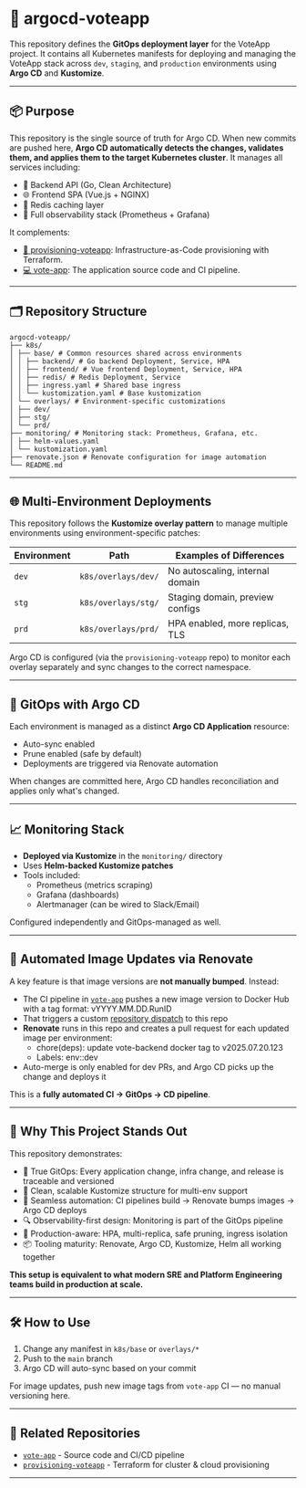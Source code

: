 # 🚀 argocd-voteapp

This repository defines the **GitOps deployment layer** for the VoteApp project. It contains all Kubernetes manifests for deploying and managing the VoteApp stack across `dev`, `staging`, and `production` environments using **Argo CD** and **Kustomize**.

---

## 📦 Purpose

This repository is the single source of truth for Argo CD. When new commits are pushed here, **Argo CD automatically detects the changes, validates them, and applies them to the target Kubernetes cluster**. It manages all services including:

- 🐳 Backend API (Go, Clean Architecture)
- 🌐 Frontend SPA (Vue.js + NGINX)
- 🧠 Redis caching layer
- 🔭 Full observability stack (Prometheus + Grafana)

It complements:

- [📁 provisioning-voteapp](https://github.com/RamyChaabane/provisioning-voteapp): Infrastructure-as-Code provisioning with Terraform.
- [💻 vote-app](https://github.com/RamyChaabane/VoteApp): The application source code and CI pipeline.

---

## 🗂️ Repository Structure
```
argocd-voteapp/
├── k8s/
│ ├── base/ # Common resources shared across environments
│ │ ├── backend/ # Go backend Deployment, Service, HPA
│ │ ├── frontend/ # Vue frontend Deployment, Service, HPA
│ │ ├── redis/ # Redis Deployment, Service
│ │ ├── ingress.yaml # Shared base ingress
│ │ └── kustomization.yaml # Base kustomization
│ └── overlays/ # Environment-specific customizations
│ ├── dev/
│ ├── stg/
│ └── prd/
├── monitoring/ # Monitoring stack: Prometheus, Grafana, etc.
│ ├── helm-values.yaml
│ └── kustomization.yaml
├── renovate.json # Renovate configuration for image automation
└── README.md
```

---

## 🌐 Multi-Environment Deployments

This repository follows the **Kustomize overlay pattern** to manage multiple environments using environment-specific patches:

| Environment | Path                    | Examples of Differences         |
|-------------|--------------------------|---------------------------------|
| `dev`       | `k8s/overlays/dev/`      | No autoscaling, internal domain |
| `stg`       | `k8s/overlays/stg/`      | Staging domain, preview configs |
| `prd`       | `k8s/overlays/prd/`      | HPA enabled, more replicas, TLS |

Argo CD is configured (via the `provisioning-voteapp` repo) to monitor each overlay separately and sync changes to the correct namespace.

---

## 🔄 GitOps with Argo CD

Each environment is managed as a distinct **Argo CD Application** resource:

- Auto-sync enabled
- Prune enabled (safe by default)
- Deployments are triggered via Renovate automation

When changes are committed here, Argo CD handles reconciliation and applies only what's changed.

---

## 📈 Monitoring Stack

- **Deployed via Kustomize** in the `monitoring/` directory
- Uses **Helm-backed Kustomize patches**
- Tools included:
    - Prometheus (metrics scraping)
    - Grafana (dashboards)
    - Alertmanager (can be wired to Slack/Email)

Configured independently and GitOps-managed as well.

---

## 🤖 Automated Image Updates via Renovate

A key feature is that image versions are **not manually bumped**. Instead:

- The CI pipeline in [`vote-app`](https://github.com/RamyChaabane/VoteApp) pushes a new image version to Docker Hub with a tag format: vYYYY.MM.DD.RunID
- That triggers a custom [repository dispatch](https://docs.github.com/en/rest/repos/repos#create-a-repository-dispatch-event) to this repo
- **Renovate** runs in this repo and creates a pull request for each updated image per environment:
  - chore(deps): update vote-backend docker tag to v2025.07.20.123
  - Labels: env::dev
- Auto-merge is only enabled for dev PRs, and Argo CD picks up the change and deploys it

This is a **fully automated CI → GitOps → CD pipeline**.

---

## 👔 Why This Project Stands Out

This repository demonstrates:

- 🔁 True GitOps: Every application change, infra change, and release is traceable and versioned
- 🧱 Clean, scalable Kustomize structure for multi-env support
- 🤖 Seamless automation: CI pipelines build → Renovate bumps images → Argo CD deploys
- 🔍 Observability-first design: Monitoring is part of the GitOps pipeline
- 🔐 Production-aware: HPA, multi-replica, safe pruning, ingress isolation
- 📦 Tooling maturity: Renovate, Argo CD, Kustomize, Helm all working together

**This setup is equivalent to what modern SRE and Platform Engineering teams build in production at scale.**

---

## 🛠️ How to Use

1. Change any manifest in `k8s/base` or `overlays/*`
2. Push to the `main` branch
3. Argo CD will auto-sync based on your commit

For image updates, push new image tags from `vote-app` CI — no manual versioning here.

---

## 🧭 Related Repositories

- [`vote-app`](https://github.com/RamyChaabane/VoteApp)              - Source code and CI/CD pipeline 
- [`provisioning-voteapp`](https://github.com/RamyChaabane/provisioning-voteapp) - Terraform for cluster & cloud provisioning

---
